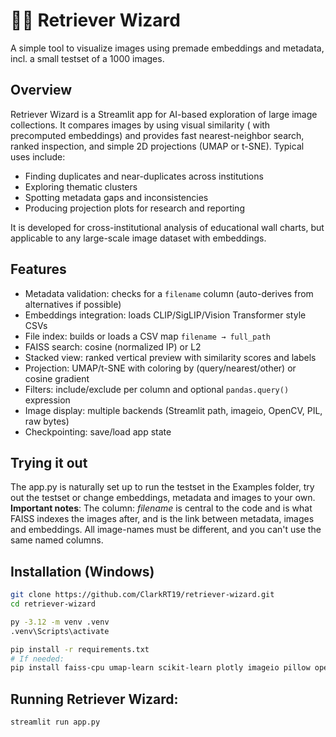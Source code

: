 # 🧙‍♂️ Retriever Wizard
A simple tool to visualize images using premade embeddings and metadata, incl. a small testset of a 1000 images. 

## Overview
Retriever Wizard is a Streamlit app for AI-based exploration of large image collections. It compares images by using visual similarity ( with precomputed embeddings) and provides fast nearest-neighbor search, ranked inspection, and simple 2D projections (UMAP or t-SNE). Typical uses include:
- Finding duplicates and near-duplicates across institutions
- Exploring thematic clusters
- Spotting metadata gaps and inconsistencies
- Producing projection plots for research and reporting

It is developed for cross-institutional analysis of educational wall charts, but applicable to any large-scale image dataset with embeddings.  

## Features
- Metadata validation: checks for a `filename` column (auto-derives from alternatives if possible)
- Embeddings integration: loads CLIP/SigLIP/Vision Transformer style CSVs
- File index: builds or loads a CSV map `filename → full_path`
- FAISS search: cosine (normalized IP) or L2
- Stacked view: ranked vertical preview with similarity scores and labels
- Projection: UMAP/t-SNE with coloring by (query/nearest/other) or cosine gradient
- Filters: include/exclude per column and optional `pandas.query()` expression
- Image display: multiple backends (Streamlit path, imageio, OpenCV, PIL, raw bytes)
- Checkpointing: save/load app state

## Trying it out
The app.py is naturally set up to run the testset in the Examples folder, try out the testset or change embeddings, metadata and images to your own. 
**Important notes**: The column: *filename* is central to the code and is what FAISS indexes the images after, and is the link between metadata, images and embeddings. All image-names must be different, and you can't use the same named columns. 

## Installation (Windows)
```bash
git clone https://github.com/ClarkRT19/retriever-wizard.git
cd retriever-wizard

py -3.12 -m venv .venv
.venv\Scripts\activate

pip install -r requirements.txt
# If needed:
pip install faiss-cpu umap-learn scikit-learn plotly imageio pillow opencv-python
```

## Running Retriever Wizard:
```bash
streamlit run app.py
```

